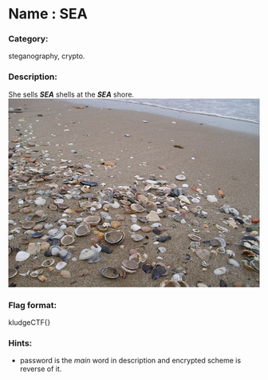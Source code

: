 # Name : SEA
### Category:
steganography, crypto.
### Description:
She sells **_SEA_** shells at the **_SEA_** shore.
![Image](https://github.com/Srikar-Arugonda-1/CTF/blob/main/kludge_selections/shells.jpeg)
### Flag format: 
kludgeCTF{}
### Hints:
* password is the _main_ word in description and encrypted scheme is reverse of it.
